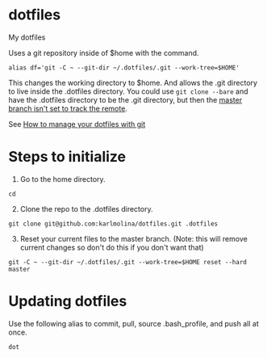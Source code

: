 # dotfiles
My dotfiles

Uses a git repository inside of $home with the command.
```
alias df='git -C ~ --git-dir ~/.dotfiles/.git --work-tree=$HOME'
```

This changes the working directory to $home. And allows the .git directory to live inside the .dotfiles directory. You could use `git clone --bare` and have the .dotfiles directory to be the .git directory, but then the [master branch isn't set to track the remote](https://git-scm.com/docs/git-clone#git-clone---bare).

See [How to manage your dotfiles with git](https://medium.hackinrio.com/how-to-manage-your-dotfiles-with-git-f7aeed8adf8b)

# Steps to initialize

1. Go to the home directory.
```
cd
```

2. Clone the repo to the .dotfiles directory.
```
git clone git@github.com:karlmolina/dotfiles.git .dotfiles
```

3. Reset your current files to the master branch. (Note: this will remove current changes so don't do this if you don't want that)
```
git -C ~ --git-dir ~/.dotfiles/.git --work-tree=$HOME reset --hard master
```

# Updating dotfiles
Use the following alias to commit, pull, source .bash_profile, and push all at once.
```
dot
```
